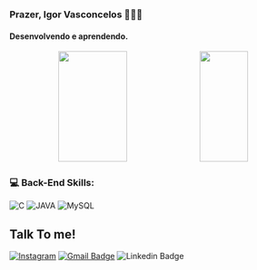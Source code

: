 ### Prazer, Igor Vasconcelos 👨🏻‍💻
#### Desenvolvendo e aprendendo.

<div align="center">  
  <img width="49%" height="195px" src="https://github-readme-stats.vercel.app/api?username=vzgoat&theme=default&show_icons=true"/> 
  <img width="41%" height="195px" src="https://github-readme-stats-sigma-five.vercel.app/api/top-langs/?username=vzgoat&layout=compact&langs_count=16&color=00000000"/>
</div>

### 💻 Back-End Skills: 

![C](https://img.shields.io/badge/C-00599C?style=for-the-badge&logo=c&logoColor=white)
![JAVA](https://img.shields.io/badge/java-%23ED8B00.svg?style=for-the-badge&logo=openjdk&logoColor=white)
![MySQL](https://img.shields.io/badge/MySQL-005C84?style=for-the-badge&logo=mysql&logoColor=white)

## Talk To me!
  [![Instagram](https://img.shields.io/badge/Instagram-E4405F?style=for-the-badge&logo=instagram&logoColor=white)](https://instagram.com/vzgoat)
  [![Gmail Badge](https://img.shields.io/badge/Gmail-D14836?style=for-the-badge&logo=gmail&logoColor=white)](mailto:eldergalvao07@gmail.com)
  ![Linkedin Badge](https://img.shields.io/badge/LinkedIn-0077B5?style=for-the-badge&logo=linkedin&logoColor=white)
